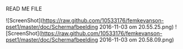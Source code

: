 READ ME FILE 

![ScreenShot](https://raw.github.com/10533176/femkevanson-pset1/master/doc/Schermafbeelding 2016-11-03 om 20.55.25.png)
![ScreenShot](https://raw.github.com/10533176/femkevanson-pset1/master/doc/Schermafbeelding 2016-11-03 om 20.58.09.png)

